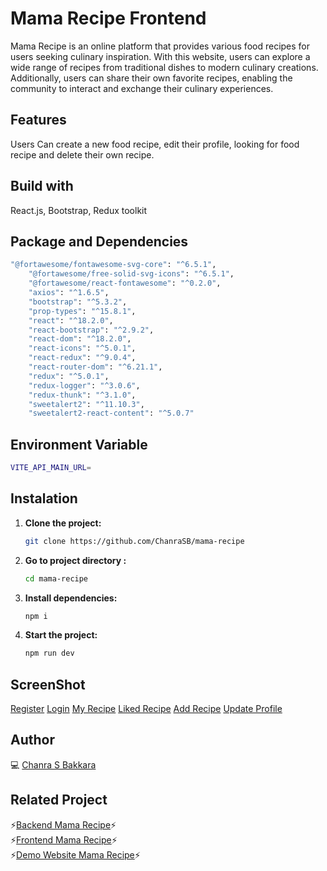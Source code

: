# Mama Recipe Frontend 
Mama Recipe is an online platform that provides various food recipes for users seeking culinary inspiration. With this website, users can explore a wide range of recipes from traditional dishes to modern culinary creations. Additionally, users can share their own favorite recipes, enabling the community to interact and exchange their culinary experiences.

## Features
Users Can create a new food recipe, edit their profile, looking for food recipe and delete their own recipe.

## Build with
React.js, Bootstrap, Redux toolkit

## Package and Dependencies
```bash
"@fortawesome/fontawesome-svg-core": "^6.5.1",
    "@fortawesome/free-solid-svg-icons": "^6.5.1",
    "@fortawesome/react-fontawesome": "^0.2.0",
    "axios": "^1.6.5",
    "bootstrap": "^5.3.2",
    "prop-types": "^15.8.1",
    "react": "^18.2.0",
    "react-bootstrap": "^2.9.2",
    "react-dom": "^18.2.0",
    "react-icons": "^5.0.1",
    "react-redux": "^9.0.4",
    "react-router-dom": "^6.21.1",
    "redux": "^5.0.1",
    "redux-logger": "^3.0.6",
    "redux-thunk": "^3.1.0",
    "sweetalert2": "^11.10.3",
    "sweetalert2-react-content": "^5.0.7"
```

## Environment Variable
```bash
VITE_API_MAIN_URL= 
```

## Instalation
1. **Clone the project:**
   ```sh
   git clone https://github.com/ChanraSB/mama-recipe

2. **Go to project directory :**
   ```sh
   cd mama-recipe

3. **Install dependencies:**
   ```sh
   npm i
4. **Start the project:**
   ```sh
   npm run dev
## ScreenShot
[Register](https://github.com/ChanraSB/mama-recipe/assets/151555550/5c4f08d8-8a87-4d56-8348-e8818c05ab0a)
[Login](https://github.com/ChanraSB/mama-recipe/assets/151555550/ea484aa5-6c5e-48a1-a147-e9044ffffbe4)
[My Recipe](https://github.com/ChanraSB/mama-recipe/assets/151555550/d4740809-c380-4ec4-915e-3bbfde3a1ab7)
[Liked Recipe](https://github.com/ChanraSB/mama-recipe/assets/151555550/2ca36dcf-bc5e-46a8-8556-bb44162e203e)
[Add Recipe](https://github.com/ChanraSB/mama-recipe/assets/151555550/d619af5a-324c-4bbf-900f-98da37731ddc)
[Update Profile](https://github.com/ChanraSB/mama-recipe/assets/151555550/d6d1a0ad-f9a4-498b-ac0b-15e2d5d2c9db)
## Author
💻 [Chanra S Bakkara](https://github.com/ChanraSB)

## Related Project
⚡[Backend Mama Recipe](https://github.com/ChanraSB/chanra-s-bakkara)⚡<br>
⚡[Frontend Mama Recipe](https://github.com/ChanraSB/mama-recipe)⚡ <br>
⚡[Demo Website Mama Recipe](https://mama-recipe-two.vercel.app/)⚡


